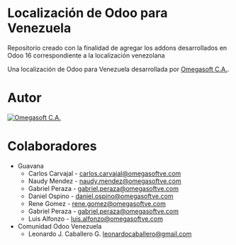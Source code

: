 # Localización de Odoo para Venezuela

Repositorio creado con la finalidad de agregar los addons desarrollados en Odoo 16 correspondiente a la localización venezolana

Una localización de Odoo para Venezuela desarrollada por [Omegasoft C.A.](https://www.omegasoftve.com/).

# Autor

[![Omegasoft C.A.](https://www.omegasoftve.com/web/image/website/1/logo/Omegasoft?unique=b4027d4)](https://www.omegasoftve.com/)

# Colaboradores

-   Guavana
    -   Carlos Carvajal - carlos.carvajal@omegasoftve.com
    -   Naudy Mendez - naudy.mendez@omegasoftve.com
    -   Gabriel Peraza - gabriel.peraza@omegasoftve.com
    -   Daniel Ospino - daniel.ospino@omegasoftve.com
    -   Rene Gomez - rene.gomez@omegasoftve.com
    -   Gabriel Peraza - gabriel.peraza@omegasoftve.com
    -   Luis Alfonzo - luis.alfonzo@omegasoftve.com
-   Comunidad Odoo Venezuela
    - Leonardo J. Caballero G. leonardocaballero@gmail.com
